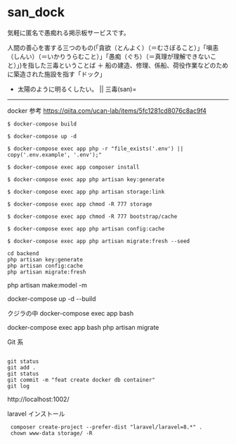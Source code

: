 <!-- @format -->

# san_dock

気軽に匿名で愚痴れる掲示板サービスです。

人間の善心を害する三つのもの(「貪欲（とんよく）（＝むさぼること）」「嗔恚（しんい）（＝いかりうらむこと）」「愚痴（ぐち）（＝真理が理解できないこと）」)を指した三毒ということば
＋
船の建造、修理、係船、荷役作業などのために築造された施設を指す「ドック」

- 太陽のように明るくしたい。
  ||
  三毒(san)=

---

docker 参考
https://qiita.com/ucan-lab/items/5fc1281cd8076c8ac9f4

```
$ docker-compose build

$ docker-compose up -d

$ docker-compose exec app php -r "file_exists('.env') || copy('.env.example', '.env');"

$ docker-compose exec app composer install

$ docker-compose exec app php artisan key:generate

$ docker-compose exec app php artisan storage:link

$ docker-compose exec app chmod -R 777 storage

$ docker-compose exec app chmod -R 777 bootstrap/cache

$ docker-compose exec app php artisan config:cache

$ docker-compose exec app php artisan migrate:fresh --seed
```

```
cd backend
php artisan key:generate
php artisan config:cache
php artisan migrate:fresh
```

php artisan make:model -m

docker-compose up -d --build

クジラの中
docker-compose exec app bash

docker-compose exec app bash
php artisan migrate

Git 系

```

git status
git add .
git status
git commit -m "feat create docker db container"
git log

```

http://localhost:1002/

laravel インストール

```
 composer create-project --prefer-dist "laravel/laravel=8.*" .
 chown www-data storage/ -R

```
